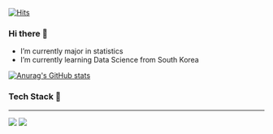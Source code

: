 [![Hits](https://hits.seeyoufarm.com/api/count/incr/badge.svg?url=https%3A%2F%2Fgithub.com%2Fseonwoojh&count_bg=%23FFE200&title_bg=%23333333&icon=skyliner.svg&icon_color=%23FFFFFF&title=hits&edge_flat=false)](https://hits.seeyoufarm.com)
<!--
**seonwoojh/seonwoojh** is a ✨ _special_ ✨ repository because its `README.md` (this file) appears on your GitHub profile.

Here are some ideas to get you started:

- 🔭 I’m currently working on ...
- 🌱 I’m currently learning ...
- 👯 I’m looking to collaborate on ...
- 🤔 I’m looking for help with ...
- 💬 Ask me about ...
- 📫 How to reach me: ...
- 😄 Pronouns: ...
- ⚡ Fun fact: ...
-->
### Hi there 👋

* I’m currently major in statistics
* I’m currently learning Data Science from South Korea


[![Anurag's GitHub stats](https://github-readme-stats.vercel.app/api?username=seonwoojh&show_icons=true&theme=tokyonight)](https://github.com/anuraghazra/github-readme-stats)



### Tech Stack 🌱

---

<img src="https://img.shields.io/badge/Python-black?style=flat-square&logo=Python&logoColor=white"/></a>
<img src="https://img.shields.io/badge/R-black?style=flat-square&logo=R&logoColor=white"/></a>

